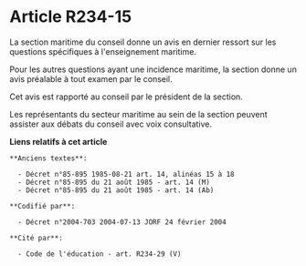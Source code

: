# Article R234-15

La section maritime du conseil donne un avis en dernier ressort sur les questions spécifiques à l'enseignement maritime.

Pour les autres questions ayant une incidence maritime, la section donne un avis préalable à tout examen par le conseil.

Cet avis est rapporté au conseil par le président de la section.

Les représentants du secteur maritime au sein de la section peuvent assister aux débats du conseil avec voix consultative.

**Liens relatifs à cet article**

	**Anciens textes**:

	  - Décret n°85-895 1985-08-21 art. 14, alinéas 15 à 18
	  - Décret n°85-895 du 21 août 1985 - art. 14 (M)
	  - Décret n°85-895 du 21 août 1985 - art. 14 (Ab)

	**Codifié par**:

	  - Décret n°2004-703 2004-07-13 JORF 24 février 2004

	**Cité par**:

	  - Code de l'éducation - art. R234-29 (V)
